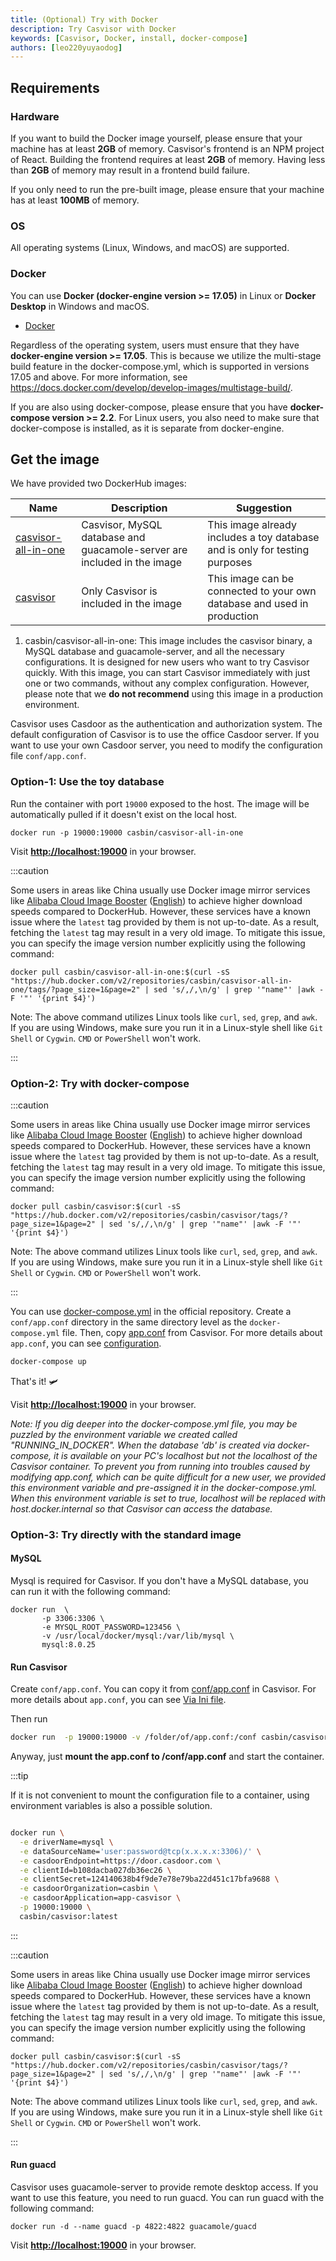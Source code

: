 ```yaml
---
title: (Optional) Try with Docker
description: Try Casvisor with Docker
keywords: [Casvisor, Docker, install, docker-compose]
authors: [leo220yuyaodog]
---
```


## Requirements

### Hardware

If you want to build the Docker image yourself, please ensure that your machine has at least **2GB** of memory. Casvisor's frontend is an NPM project of React. Building the frontend requires at least **2GB** of memory. Having less than **2GB** of memory may result in a frontend build failure.

If you only need to run the pre-built image, please ensure that your machine has at least **100MB** of memory.

### OS

All operating systems (Linux, Windows, and macOS) are supported.

### Docker

You can use **Docker (docker-engine version >= 17.05)** in Linux or **Docker Desktop** in Windows and macOS.

* [Docker](https://docs.docker.com/get-docker/)

Regardless of the operating system, users must ensure that they have **docker-engine version >= 17.05**. This is because we utilize the multi-stage build feature in the docker-compose.yml, which is supported in versions 17.05 and above. For more information, see <https://docs.docker.com/develop/develop-images/multistage-build/>.

If you are also using docker-compose, please ensure that you have **docker-compose version >= 2.2**. For Linux users, you also need to make sure that docker-compose is installed, as it is separate from docker-engine.

## Get the image

We have provided two DockerHub images:

| Name                                                                       | Description                                                  | Suggestion                                                                  |
|----------------------------------------------------------------------------|--------------------------------------------------------------|-----------------------------------------------------------------------------|
| [casvisor-all-in-one](https://hub.docker.com/r/casbin/casvisor-all-in-one) | Casvisor, MySQL database and guacamole-server are included in the image | This image already includes a toy database and is only for testing purposes |
| [casvisor](https://hub.docker.com/r/casbin/casvisor)                       | Only Casvisor is included in the image                       | This image can be connected to your own database and used in production     |

1. casbin/casvisor-all-in-one: This image includes the casvisor binary, a MySQL database and guacamole-server, and all 
the necessary configurations. It is designed for new users who want to try Casvisor quickly. With this image, you can 
start Casvisor immediately with just one or two commands, without any complex configuration. However, please note that 
we **do not recommend** using this image in a production environment.

Casvisor uses Casdoor as the authentication and authorization system. The default configuration of Casvisor is to use 
the office Casdoor server. If you want to use your own Casdoor server, you need to modify the configuration file `conf/app.conf`.

### **Option-1**: Use the toy database

Run the container with port `19000` exposed to the host. The image will be automatically pulled if it doesn't exist on the local host.

```shell
docker run -p 19000:19000 casbin/casvisor-all-in-one
```

Visit [**http://localhost:19000**](http://localhost:19000) in your browser.

:::caution

Some users in areas like China usually use Docker image mirror services like [Alibaba Cloud Image Booster](https://help.aliyun.com/document_detail/60750.html) ([English](https://www.alibabacloud.com/help/en/container-registry/latest/accelerate-the-download-of-docker-official-images)) to achieve higher download speeds compared to DockerHub. However, these services have a known issue where the `latest` tag provided by them is not up-to-date. As a result, fetching the `latest` tag may result in a very old image. To mitigate this issue, you can specify the image version number explicitly using the following command:

```shell
docker pull casbin/casvisor-all-in-one:$(curl -sS "https://hub.docker.com/v2/repositories/casbin/casvisor-all-in-one/tags/?page_size=1&page=2" | sed 's/,/,\n/g' | grep '"name"' |awk -F '"' '{print $4}')
```

Note: The above command utilizes Linux tools like `curl`, `sed`, `grep`, and `awk`. If you are using Windows, make sure you run it in a Linux-style shell like `Git Shell` or `Cygwin`. `CMD` or `PowerShell` won't work.

:::

### **Option-2**: Try with docker-compose

:::caution

Some users in areas like China usually use Docker image mirror services like [Alibaba Cloud Image Booster](https://help.aliyun.com/document_detail/60750.html) ([English](https://www.alibabacloud.com/help/en/container-registry/latest/accelerate-the-download-of-docker-official-images)) to achieve higher download speeds compared to DockerHub. However, these services have a known issue where the `latest` tag provided by them is not up-to-date. As a result, fetching the `latest` tag may result in a very old image. To mitigate this issue, you can specify the image version number explicitly using the following command:

```shell
docker pull casbin/casvisor:$(curl -sS "https://hub.docker.com/v2/repositories/casbin/casvisor/tags/?page_size=1&page=2" | sed 's/,/,\n/g' | grep '"name"' |awk -F '"' '{print $4}')
```

Note: The above command utilizes Linux tools like `curl`, `sed`, `grep`, and `awk`. If you are using Windows, make sure you run it in a Linux-style shell like `Git Shell` or `Cygwin`. `CMD` or `PowerShell` won't work.

:::

You can use [docker-compose.yml](https://github.com/casbin/casvisor/blob/master/docker-compose.yml) in the official repository. Create a `conf/app.conf` directory in the same directory level as the `docker-compose.yml` file. Then, copy [app.conf](https://github.com/casbin/casvisor/blob/master/conf/app.conf) from Casvisor. For more details about `app.conf`, you can see [configuration](/docs/basic/installation#configuration).

```bash
docker-compose up
```

That's it! :small_airplane:

Visit [**http://localhost:19000**](http://localhost:19000) in your browser.

*Note: If you dig deeper into the docker-compose.yml file, you may be puzzled by the environment variable we created called "RUNNING_IN_DOCKER". When the database 'db' is created via docker-compose, it is available on your PC's localhost but not the localhost of the Casvisor container. To prevent you from running into troubles caused by modifying app.conf, which can be quite difficult for a new user, we provided this environment variable and pre-assigned it in the docker-compose.yml. When this environment variable is set to true, localhost will be replaced with host.docker.internal so that Casvisor can access the database.*

### **Option-3**: Try directly with the standard image

#### MySQL

Mysql is required for Casvisor. If you don't have a MySQL database, you can run it with the following command:

```shell
docker run  \
       -p 3306:3306 \
       -e MYSQL_ROOT_PASSWORD=123456 \
       -v /usr/local/docker/mysql:/var/lib/mysql \
       mysql:8.0.25
```

#### Run Casvisor

Create `conf/app.conf`. You can copy it from [conf/app.conf](https://github.com/casvisor/casvisor/blob/master/conf/app.conf) in Casvisor. For more details about `app.conf`, you can see [Via Ini file](/docs/basic/server-installation#via-ini-file).

Then run

```bash
docker run  -p 19000:19000 -v /folder/of/app.conf:/conf casbin/casvisor:latest
```

Anyway, just **mount the app.conf to /conf/app.conf** and start the container.

:::tip

If it is not convenient to mount the configuration file to a container, using environment variables is also a possible solution.

```bash title="example"

docker run \
  -e driverName=mysql \
  -e dataSourceName='user:password@tcp(x.x.x.x:3306)/' \
  -e casdoorEndpoint=https://door.casdoor.com \
  -e clientId=b108dacba027db36ec26 \
  -e clientSecret=124140638b4f9de7e78e79ba22d451c17bfa9688 \
  -e casdoorOrganization=casbin \
  -e casdoorApplication=app-casvisor \
  -p 19000:19000 \
  casbin/casvisor:latest

```

:::

:::caution

Some users in areas like China usually use Docker image mirror services like [Alibaba Cloud Image Booster](https://help.aliyun.com/document_detail/60750.html) ([English](https://www.alibabacloud.com/help/en/container-registry/latest/accelerate-the-download-of-docker-official-images)) to achieve higher download speeds compared to DockerHub. However, these services have a known issue where the `latest` tag provided by them is not up-to-date. As a result, fetching the `latest` tag may result in a very old image. To mitigate this issue, you can specify the image version number explicitly using the following command:

```shell
docker pull casbin/casvisor:$(curl -sS "https://hub.docker.com/v2/repositories/casbin/casvisor/tags/?page_size=1&page=2" | sed 's/,/,\n/g' | grep '"name"' |awk -F '"' '{print $4}')
```

Note: The above command utilizes Linux tools like `curl`, `sed`, `grep`, and `awk`. If you are using Windows, make sure you run it in a Linux-style shell like `Git Shell` or `Cygwin`. `CMD` or `PowerShell` won't work.

:::

#### Run guacd
Casvisor uses guacamole-server to provide remote desktop access. If you want to use this feature, you need to run guacd. You can run guacd with the following command:

```shell
docker run -d --name guacd -p 4822:4822 guacamole/guacd
```

Visit [**http://localhost:19000**](http://localhost:19000) in your browser. 

